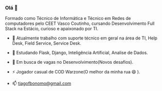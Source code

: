 ### Olá 👋

Formado como Técnico de Informática e  Técnico em Redes de computadores pelo CEET Vasco Coutinho, cursando Desenvolvimento Full Stack na Estácio, curioso e apaixonado por TI.

- 🔭 Atualmente trabalho com suporte técnico em geral na área de TI,
     Help Desk, Field Service, Service Desk.

- 🌱 Estudando Flask, Django, Inteligência Artificial, Analise de Dados.

- 🤔 Em busca de vagas no Desenvolvimento(Novos desafios).  

- ⚡ Jogador casual de COD Warzone(O melhor da minha rua 😄 ).

- 📫 tiagofbonomo@gmail.com


<!--
**TiagoBonomo/TiagoBonomo** is a ✨ _special_ ✨ repository because its `README.md` (this file) appears on your GitHub profile.

Here are some ideas to get you started:

- 🔭 I’m currently working on ...
- 🌱 I’m currently learning ...
- 👯 I’m looking to collaborate on ...
- 🤔 I’m looking for help with ...
- 💬 Ask me about ...
- 📫 How to reach me: ...
- 😄 Pronouns: ...
- ⚡ Fun fact: ...
-->
